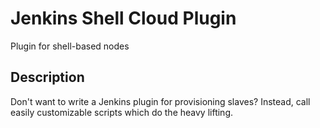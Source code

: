 # Jenkins Shell Cloud Plugin

Plugin for shell-based nodes

## Description

Don't want to write a Jenkins plugin for provisioning slaves? Instead, call easily customizable scripts which do the
heavy lifting.
